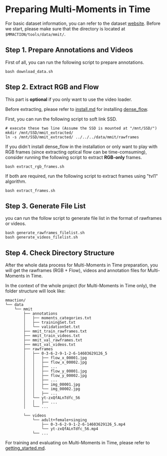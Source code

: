 # Preparing Multi-Moments in Time

For basic dataset information, you can refer to the dataset [website](moments.csail.mit.edu).
Before we start, please make sure that the directory is located at `$MMACTION/tools/data/mmit/`.

## Step 1. Prepare Annotations and Videos

First of all, you can run the following script to prepare annotations.

```shell
bash download_data.sh
```

## Step 2. Extract RGB and Flow

This part is **optional** if you only want to use the video loader.

Before extracting, please refer to [install.md](/docs/install.md) for installing [dense_flow](https://github.com/yjxiong/dense_flow).


First, you can run the following script to soft link SSD.

```shell
# execute these two line (Assume the SSD is mounted at "/mnt/SSD/")
mkdir /mnt/SSD/mmit_extracted/
ln -s /mnt/SSD/mmit_extracted/ ../../../data/mmit/rawframes
```

If you didn't install dense_flow in the installation or only want to play with RGB frames (since extracting optical flow can be time-comsuming), consider running the following script to extract **RGB-only** frames.

```shell
bash extract_rgb_frames.sh
```

If both are required, run the following script to extract frames using "tvl1" algorithm.

```shell
bash extract_frames.sh
```
## Step 3. Generate File List

you can run the follow script to generate file list in the format of rawframes or videos.

```shell
bash generate_rawframes_filelist.sh
bash generate_videos_filelist.sh
```

## Step 4. Check Directory Structure

After the whole data process for Multi-Moments in Time preparation,
you will get the rawframes (RGB + Flow), videos and annotation files for Multi-Moments in Time.

In the context of the whole project (for Multi-Moments in Time only), the folder structure will look like:

```
mmaction/
└── data
    └── mmit
        ├── annotations
        │   ├── moments_categories.txt
        │   ├── trainingSet.txt
        │   └── validationSet.txt
        ├── mmit_train_rawframes.txt
        ├── mmit_train_videos.txt
        ├── mmit_val_rawframes.txt
        ├── mmit_val_videos.txt
        ├── rawframes
        │   ├── 0-3-6-2-9-1-2-6-14603629126_5
        │   │   ├── flow_x_00001.jpg
        │   │   ├── flow_x_00002.jpg
        │   │   ├── ...
        │   │   ├── flow_y_00001.jpg
        │   │   ├── flow_y_00002.jpg
        │   │   ├── ...
        │   │   ├── img_00001.jpg
        │   │   └── img_00002.jpg
        │   │   ├── ...
        │   └── yt-zxQfALnTdfc_56
        │   │   ├── ...
        │   └── ...

        └── videos
            └── adult+female+singing
                ├── 0-3-6-2-9-1-2-6-14603629126_5.mp4
                └── yt-zxQfALnTdfc_56.mp4
            └── ...
```

For training and evaluating on Multi-Moments in Time, please refer to [getting_started.md](/docs/getting_started.md).
